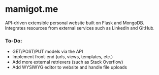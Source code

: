 # mamigot.me

API-driven extensible personal website built on Flask and MongoDB.
Integrates resources from external services such as LinkedIn and GitHub.


### To-Do:
 * GET/POST/PUT models via the API
 * Implement front-end (urls, views, templates, etc.)
 * Add more external retrievers (such as Stack Overflow)
 * Add WYSIWYG editor to website and handle file uploads
